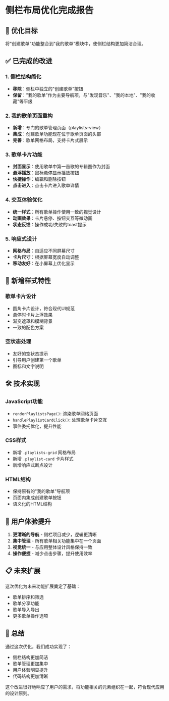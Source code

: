 # 侧栏布局优化完成报告

## 🎯 优化目标
将"创建歌单"功能整合到"我的歌单"模块中，使侧栏结构更加简洁合理。

## ✅ 已完成的改进

### 1. 侧栏结构简化
- **移除**：侧栏中独立的"创建歌单"按钮
- **保留**："我的歌单"作为主要导航项，与"发现音乐"、"我的本地"、"我的收藏"等平级

### 2. 我的歌单页面重构
- **新增**：专门的歌单管理页面（playlists-view）
- **集成**：创建歌单功能现在位于歌单页面的头部
- **完善**：歌单网格布局，支持卡片式展示

### 3. 歌单卡片功能
- **封面显示**：使用歌单中第一首歌的专辑图作为封面
- **悬浮播放**：鼠标悬停显示播放按钮
- **快捷操作**：编辑和删除按钮
- **点击进入**：点击卡片进入歌单详情

### 4. 交互体验优化
- **统一样式**：所有歌单操作使用一致的视觉设计
- **动画效果**：卡片悬停、按钮交互等微动画
- **状态反馈**：操作成功/失败的toast提示

### 5. 响应式设计
- **网格布局**：自适应不同屏幕尺寸
- **卡片尺寸**：根据屏幕宽度自动调整
- **移动友好**：在小屏幕上优化显示

## 🎨 新增样式特性

### 歌单卡片设计
- 圆角卡片设计，符合现代UI规范
- 悬停时卡片上浮效果
- 渐变遮罩和模糊背景
- 一致的配色方案

### 空状态处理
- 友好的空状态提示
- 引导用户创建第一个歌单
- 图标和文字说明

## 🛠️ 技术实现

### JavaScript功能
- `renderPlaylistsPage()`: 渲染歌单网格页面
- `handlePlaylistCardClick()`: 处理歌单卡片交互
- 事件委托优化，提升性能

### CSS样式
- 新增 `.playlists-grid` 网格布局
- 新增 `.playlist-card` 卡片样式
- 新增响应式断点设计

### HTML结构
- 保持原有的"我的歌单"导航项
- 页面内集成创建歌单按钮
- 语义化的HTML结构

## 🚀 用户体验提升

1. **更清晰的导航** - 侧栏项目减少，逻辑更清晰
2. **集中管理** - 所有歌单相关功能集中在一个页面
3. **视觉统一** - 与应用整体设计风格保持一致
4. **操作便捷** - 减少点击步骤，提升使用效率

## 📋 未来扩展

这次优化为未来功能扩展奠定了基础：
- 歌单排序和筛选
- 歌单分享功能
- 歌单导入导出
- 更多歌单操作选项

## 🎉 总结

通过这次优化，我们成功实现了：
- 侧栏结构更加简洁
- 歌单管理更加集中
- 用户体验明显提升
- 代码结构更加清晰

这个改进很好地响应了用户的需求，将功能相关的元素组织在一起，符合现代应用的设计原则。
